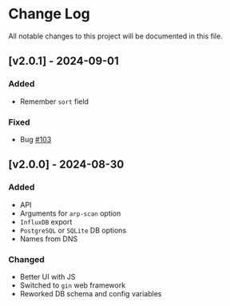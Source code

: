 # Change Log
All notable changes to this project will be documented in this file.

## [v2.0.1] - 2024-09-01
### Added
- Remember `sort` field

### Fixed
- Bug [#103](https://github.com/aceberg/WatchYourLAN/issues/103)

## [v2.0.0] - 2024-08-30
### Added
- API
- Arguments for `arp-scan` option
- `InfluxDB` export
- `PostgreSQL` or `SQLite` DB options
- Names from DNS

### Changed
- Better UI with JS
- Switched to `gin` web framework
- Reworked DB schema and config variables

